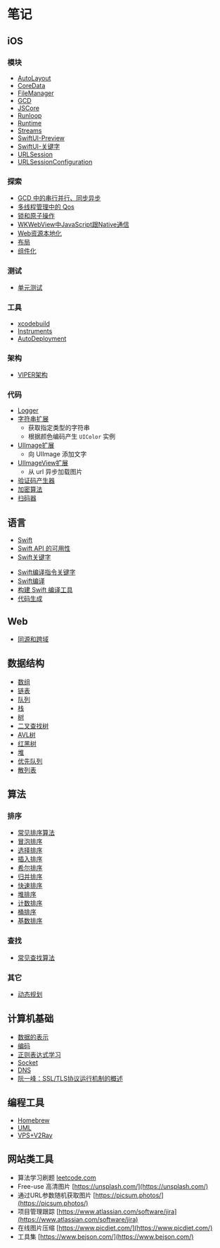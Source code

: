 # 笔记

## iOS

### 模块

<!--CocoaTouch-->
<!--Animation-->
<!--[Combine](IOS/Frameworks/Combine/Combine.md)-->

- [AutoLayout](IOS/Frameworks/AutoLayout/AutoLayout.md)
- [CoreData](IOS/Frameworks/CoreData/CoreData.md)
- [FileManager](IOS/Frameworks/FileManager/FileManager.md)
- [GCD](IOS/Frameworks/GCD/GCD.md)
- [JSCore](IOS/Frameworks/JSCore/JSCore.md)
- [Runloop](IOS/Frameworks/Runloop/Runloop.md) <!--待完善-->
- [Runtime](IOS/Frameworks/Runtime/Runtime.md)
- [Streams](IOS/Frameworks/Streams/Streams.md)
- [SwiftUI-Preview](IOS/Frameworks/SwiftUI/Preview.md)
- [SwiftUI-关键字](IOS/Frameworks/SwiftUI/Keywords.md)
- [URLSession](IOS/Frameworks/URLSession/URLSession.md)
- [URLSessionConfiguration](IOS/Frameworks/URLSession/URLSessionConfiguration.md)

### 探索

- [GCD 中的串行并行、同步异步](IOS/Topics/GCD/PerformMethods.md)
- [多线程管理中的 Qos](IOS/Topics/MultiThreading/Qos.md)
- [锁和原子操作](IOS/Topics/Lock/Lock.md)
- [WKWebView中JavaScript跟Native通信](IOS/Topics/JSInteraction/JSInteraction.md)
- [Web资源本地化](IOS/Topics/WebLocalized/WebLocalized.md)
- [布局](IOS/Topics/Layout/Layout.md)
- [组件化](https://zuikyo.github.io/2019/07/15/iOS_inrerface_orientation_modularization/#more)

### 测试

- [单元测试](IOS/Testing/UnitTesting/UnitTesting.md)

### 工具

- [xcodebuild](IOS/Tools/Xcodebuild/Xcodebuild.md)
- [Instruments](IOS/Tools/Instruments/Instruments.md)
- [AutoDeployment](IOS/Tools/AutoDeployment/)

### 架构

- [VIPER架构](IOS/Architectures/VIPER/VIPER.md)
<!--- [编码规范](IOS/Architecture/CodingStyle.md) TODO
-->

### 代码

- [Logger](IOS/Code/Logger.swift)
- [字符串扩展](IOS/Code/StringExtension.swift)
	- 获取指定类型的字符串
	- 根据颜色编码产生 `UIColor` 实例
- [UIImage扩展](IOS/Code/UIImageExtension.swift)
	- 向 UIImage 添加文字
- [UIImageView扩展](IOS/Code/UIImageViewExtension.swift)
	- 从 url 异步加载图片
- [验证码产生器](IOS/Code/CaptchaView.swift)
- [加密算法](IOS/Code/Crypto.swift)
- [扫码器](IOS/Code/CodeScannerView.swift)

## 语言

- [Swift](Language/Swift.md)
- [Swift API 的可用性](Language/SwiftAPIAvailability.md)
- [Swift关键字](Language/SwiftKeywords.md)
<!--- [SwiftKeyPaths](Language/SwiftKeyPaths.md)-->
- [Swift编译指令关键字](Language/SwiftCompilerKeyword.md)
- [Swift编译](Language/SwiftCompilation.md)
- [构建 Swift 编译工具](https://www.polidea.com/blog/how-to-build-swift-compiler-based-tool-the-step-by-step-guide/)
- [代码生成](Language/SwiftCodeGenerate.md)

## Web

- [同源和跨域](Web/Origin.md)


## 数据结构

- [数组](DataStruct/Array.md)
- [链表](DataStruct/LinkedList.md)
- [队列](DataStruct/Queue.md)
- [栈](DataStruct/Stack.md)
- [树](DataStruct/Tree.md)
- [二叉查找树](DataStruct/BinarySearchTree.md)
- [AVL树](DataStruct/AVLTree.md)
- [红黑树](DataStruct/RedBlackTree.md)
- [堆](DataStruct/Heap.md)
- [优先队列](DataStruct/PriorityQueue.md)
- [散列表](DataStruct/HashTable.md)

## 算法

### 排序

- [常见排序算法](Algorithm/Sort/Sort.md)
- [冒泡排序](Algorithm/Sort/BubbleSort.md)
- [选择排序](Algorithm/Sort/SelectionSort.md)
- [插入排序](Algorithm/Sort/InsertionSort.md)
- [希尔排序](Algorithm/Sort/ShellSort.md)
- [归并排序](Algorithm/Sort/MergeSort.md)
- [快速排序](Algorithm/Sort/QuickSort.md)
- [堆排序](Algorithm/Sort/HeapSort.md)
- [计数排序](Algorithm/Sort/CountingSort.md)
- [桶排序](Algorithm/Sort/BucketSort.md)
- [基数排序](Algorithm/Sort/RadixSort.md)

### 查找

- [常见查找算法](Algorithm/Search/Search.md)

<!--深度优先和广度优先-->

### 其它

- [动态规划](Algorithm/Other/DynamicProgramming.md)

## 计算机基础

- [数据的表示](Basics/DataRepresentation.md)
- [编码](Basics/Encoding.md)
- [正则表达式学习](https://www.jb51.net/tools/zhengze.html)
- [Socket](Basics/Socket.md)
- [DNS](Basics/DNS.md)
- [阮一峰：SSL/TLS协议运行机制的概述](https://www.ruanyifeng.com/blog/2014/02/ssl_tls.html)

<!--- [二进制、十进制、十六进制]()
- [基本数据类型及其占用的长度]()-->


## 编程工具

- [Homebrew](DeveloperTools/Homebrew.md)
- [UML](DeveloperTools/UML.md)
- [VPS+V2Ray](DeveloperTools/VPS_V2Ray.md)

## 网站类工具

- 算法学习刷题 [leetcode.com](https://leetcode.com)
- Free-use 高清图片 [https://unsplash.com/](https://unsplash.com/)
- 通过URL参数随机获取图片 [https://picsum.photos/](https://picsum.photos/)
- 项目管理跟踪 [https://www.atlassian.com/software/jira](https://www.atlassian.com/software/jira)
- 在线图片压缩 [https://www.picdiet.com/](https://www.picdiet.com/)
- 工具集 [https://www.bejson.com/](https://www.bejson.com/)